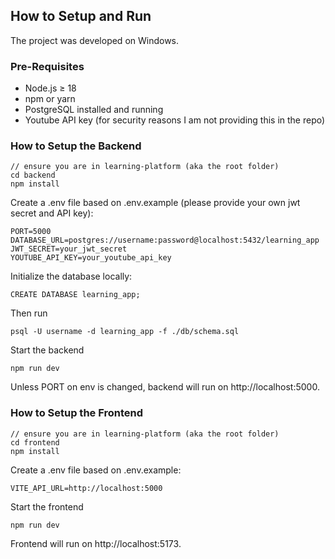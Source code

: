 ## **How to Setup and Run**

The project was developed on Windows.

### Pre-Requisites

- Node.js ≥ 18
- npm or yarn
- PostgreSQL installed and running
- Youtube API key (for security reasons I am not providing this in the repo)

### How to Setup the Backend

```
// ensure you are in learning-platform (aka the root folder)
cd backend
npm install
```

Create a .env file based on .env.example (please provide your own jwt secret and API key):

```
PORT=5000
DATABASE_URL=postgres://username:password@localhost:5432/learning_app
JWT_SECRET=your_jwt_secret
YOUTUBE_API_KEY=your_youtube_api_key
```

Initialize the database locally:

```
CREATE DATABASE learning_app;
```

Then run

```
psql -U username -d learning_app -f ./db/schema.sql
```

Start the backend

```
npm run dev
```

Unless PORT on env is changed, backend will run on http://localhost:5000.

### How to Setup the Frontend

```
// ensure you are in learning-platform (aka the root folder)
cd frontend
npm install
```

Create a .env file based on .env.example:

```
VITE_API_URL=http://localhost:5000
```

Start the frontend

```
npm run dev
```

Frontend will run on http://localhost:5173.
